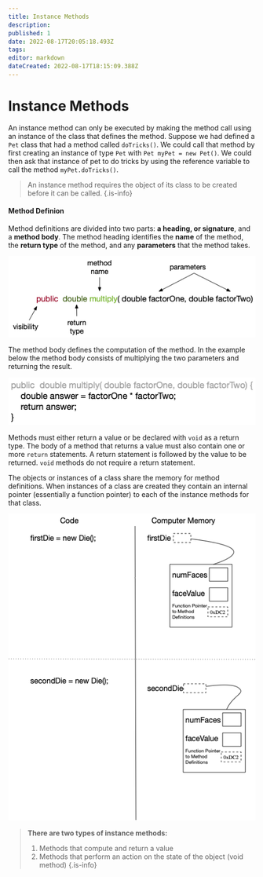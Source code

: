 ```yaml
---
title: Instance Methods
description: 
published: 1
date: 2022-08-17T20:05:18.493Z
tags: 
editor: markdown
dateCreated: 2022-08-17T18:15:09.388Z
---
```


# Instance Methods
An instance method can only be executed by making the method call using an instance of the class that defines the method.  Suppose we had defined a `Pet` class that had a method called `doTricks()`. We could call that method by first creating an instance of type `Pet`  with `Pet myPet = new Pet()`.  We could then ask that instance of pet to do tricks by using the reference variable to call the method `myPet.doTricks()`.  

> An instance method requires the object of its class to be created before it can be called.
{.is-info}

#### Method Definion

Method definitions are divided into two parts: **a heading, or signature**, and a **method body**. The method heading identifies the **name** of the method, the **return type** of the method, and any **parameters** that the method takes.   




![labelled method header "public double multiply(double factorOne, double factorTwo". public is labelled as visibility, double is labelled as return type, multiply is labelled as method name, factorOne and factorTwo are labelled as parameters ](/images/methodHeader.png)

The method body defines the computation of the method. In the example below the method body consists of multiplying the two parameters and returning the result.

![method body for the multiply method: double answer=factorOne*factorTwo; return answer;](/images/methodBody.png)

Methods must either return a value or be declared with `void` as a return type.
The body of a method that returns a value must also contain one or more `return` statements. A return statement is followed by the value to be returned. `void` methods do not require a return statement.


The objects or instances of a class share the memory for method definitions. When instances of a class are created they contain an internal pointer (essentially a function pointer) to each of the instance methods for that class.

![ memory allocation for instances. A pointer is allocated to refer to the object. Memory for the object is allocated that includes attributes and function pointers for methods](/images/memoryAllocation.png)

> **There are two types of instance methods:**
>   1. Methods that compute and return a value
>   1. Methods that perform an action on the state of the object (void method)
{.is-info}


